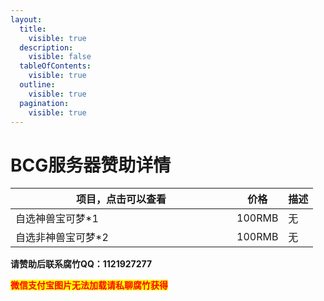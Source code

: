 ```yaml
---
layout:
  title:
    visible: true
  description:
    visible: false
  tableOfContents:
    visible: true
  outline:
    visible: true
  pagination:
    visible: true
---
```


# BCG服务器赞助详情

<table><thead><tr><th width="338">项目，点击可以查看</th><th>价格</th><th>描述</th></tr></thead><tbody><tr><td>自选神兽宝可梦*1</td><td>100RMB</td><td>无</td></tr><tr><td>自选非神兽宝可梦*2</td><td>100RMB</td><td>无</td></tr></tbody></table>

**请赞助后联系腐竹QQ：1121927277**

<mark style="color:red;">**微信支付宝图片无法加载请私聊腐竹获得**</mark>

<figure><img src="https://s2.loli.net/2024/01/15/Oqa1bwxGj5WKTFB.png" alt=""><figcaption></figcaption></figure>

